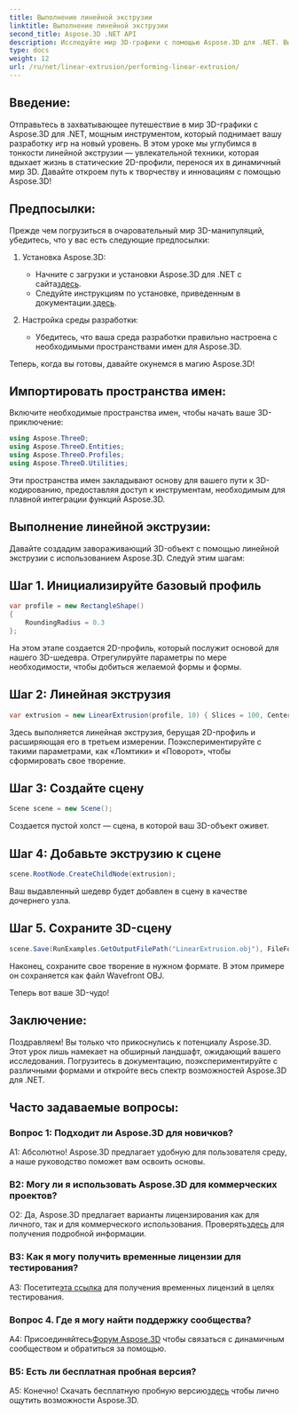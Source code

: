 ```yaml
---
title: Выполнение линейной экструзии
linktitle: Выполнение линейной экструзии
second_title: Aspose.3D .NET API
description: Исследуйте мир 3D-графики с помощью Aspose.3D для .NET. Выполнение линейной экструзии в этом пошаговом руководстве.
type: docs
weight: 12
url: /ru/net/linear-extrusion/performing-linear-extrusion/
---
```

## Введение:

Отправьтесь в захватывающее путешествие в мир 3D-графики с Aspose.3D для .NET, мощным инструментом, который поднимает вашу разработку игр на новый уровень. В этом уроке мы углубимся в тонкости линейной экструзии — увлекательной техники, которая вдыхает жизнь в статические 2D-профили, перенося их в динамичный мир 3D. Давайте откроем путь к творчеству и инновациям с помощью Aspose.3D!

## Предпосылки:

Прежде чем погрузиться в очаровательный мир 3D-манипуляций, убедитесь, что у вас есть следующие предпосылки:

1. Установка Aspose.3D:
   -  Начните с загрузки и установки Aspose.3D для .NET с сайта[здесь](https://releases.aspose.com/3d/net/).
   -  Следуйте инструкциям по установке, приведенным в документации.[здесь](https://reference.aspose.com/3d/net/).

2. Настройка среды разработки:
   - Убедитесь, что ваша среда разработки правильно настроена с необходимыми пространствами имен для Aspose.3D.

Теперь, когда вы готовы, давайте окунемся в магию Aspose.3D!

## Импортировать пространства имен:

Включите необходимые пространства имен, чтобы начать ваше 3D-приключение:

```csharp
using Aspose.ThreeD;
using Aspose.ThreeD.Entities;
using Aspose.ThreeD.Profiles;
using Aspose.ThreeD.Utilities;
```

Эти пространства имен закладывают основу для вашего пути к 3D-кодированию, предоставляя доступ к инструментам, необходимым для плавной интеграции функций Aspose.3D.

## Выполнение линейной экструзии:

Давайте создадим завораживающий 3D-объект с помощью линейной экструзии с использованием Aspose.3D. Следуй этим шагам:

## Шаг 1. Инициализируйте базовый профиль
```csharp
var profile = new RectangleShape()
{
    RoundingRadius = 0.3
};
```

На этом этапе создается 2D-профиль, который послужит основой для нашего 3D-шедевра. Отрегулируйте параметры по мере необходимости, чтобы добиться желаемой формы и формы.

## Шаг 2: Линейная экструзия
```csharp
var extrusion = new LinearExtrusion(profile, 10) { Slices = 100, Center = true, Twist = 360, TwistOffset = new Vector3(10, 0, 0) };
```

Здесь выполняется линейная экструзия, берущая 2D-профиль и расширяющая его в третьем измерении. Поэкспериментируйте с такими параметрами, как «Ломтики» и «Поворот», чтобы сформировать свое творение.

## Шаг 3: Создайте сцену
```csharp
Scene scene = new Scene();
```

Создается пустой холст — сцена, в которой ваш 3D-объект оживет.

## Шаг 4: Добавьте экструзию к сцене
```csharp
scene.RootNode.CreateChildNode(extrusion);
```

Ваш выдавленный шедевр будет добавлен в сцену в качестве дочернего узла.

## Шаг 5. Сохраните 3D-сцену
```csharp
scene.Save(RunExamples.GetOutputFilePath("LinearExtrusion.obj"), FileFormat.WavefrontOBJ);
```

Наконец, сохраните свое творение в нужном формате. В этом примере он сохраняется как файл Wavefront OBJ.

Теперь вот ваше 3D-чудо!

## Заключение:

Поздравляем! Вы только что прикоснулись к потенциалу Aspose.3D. Этот урок лишь намекает на обширный ландшафт, ожидающий вашего исследования. Погрузитесь в документацию, поэкспериментируйте с различными формами и откройте весь спектр возможностей Aspose.3D для .NET.

## Часто задаваемые вопросы:

### Вопрос 1: Подходит ли Aspose.3D для новичков?

А1: Абсолютно! Aspose.3D предлагает удобную для пользователя среду, а наше руководство поможет вам освоить основы.

### В2: Могу ли я использовать Aspose.3D для коммерческих проектов?

 О2: Да, Aspose.3D предлагает варианты лицензирования как для личного, так и для коммерческого использования. Проверять[здесь](https://purchase.aspose.com/buy) для получения подробной информации.

### В3: Как я могу получить временные лицензии для тестирования?

 А3: Посетите[эта ссылка](https://purchase.aspose.com/temporary-license/) для получения временных лицензий в целях тестирования.

### Вопрос 4. Где я могу найти поддержку сообщества?

 А4: Присоединяйтесь[Форум Aspose.3D](https://forum.aspose.com/c/3d/18) чтобы связаться с динамичным сообществом и обратиться за помощью.

### В5: Есть ли бесплатная пробная версия?

 А5: Конечно! Скачать бесплатную пробную версию[здесь](https://releases.aspose.com/) чтобы лично ощутить возможности Aspose.3D.